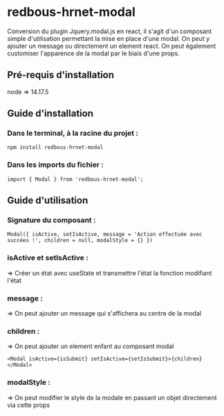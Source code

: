 # redbous-hrnet-modal

Conversion du plugin Jquery.modal.js en react, il s'agit d'un composant simple d'utilisation permettant la mise en place d'une modal. On peut y ajouter un message ou directement un element react. On peut également customiser l'apparence de la modal par le biais d'une props.  

## Pré-requis d'installation 

node => 14.17.5

## Guide d'installation 

### Dans le terminal, à la racine du projet :

`npm install redbous-hrnet-modal`

### Dans les imports du fichier : 

`import { Modal } from 'redbous-hrnet-modal';`

## Guide d'utilisation

### Signature du composant : 

`Modal({ isActive, setIsActive, message = 'Action effectuée avec succées !', children = null, modalStyle = {} })`

### isActive et setIsActive :

=> Créer un état avec useState et transmettre l'état la fonction modifiant l'état

### message : 

=> On peut ajouter un message qui s'affichera au centre de la modal 

### children : 

=> On peut ajouter un element enfant au composant modal 

`<Modal isActive={isSubmit} setIsActive={setIsSubmit}>{children}</Modal>`

### modalStyle : 

=> On peut modifier le style de la modale en passant un objet directement via cette props
